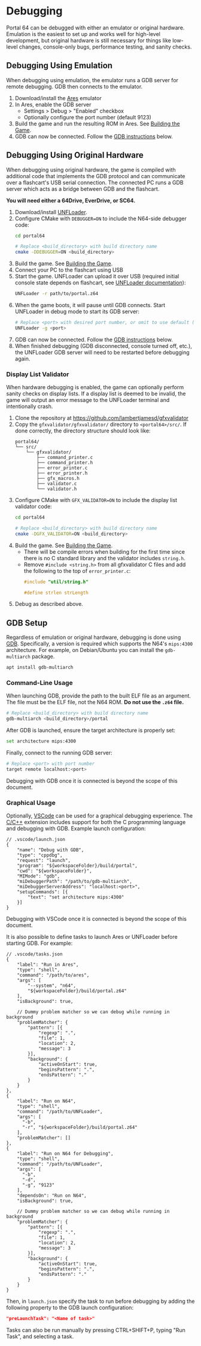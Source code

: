 # Debugging

Portal 64 can be debugged with either an emulator or original hardware.
Emulation is the easiest to set up and works well for high-level development,
but original hardware is still necessary for things like low-level changes,
console-only bugs, performance testing, and sanity checks.

## Debugging Using Emulation

When debugging using emulation, the emulator runs a GDB server for remote
debugging. GDB then connects to the emulator.

1. Download/install the [Ares](https://ares-emu.net/) emulator
2. In Ares, enable the GDB server
    - Settings > Debug > "Enabled" checkbox
    - Optionally configure the port number (default 9123)
3. Build the game and run the resulting ROM in Ares. See
   [Building the Game](./building/building.md).
4. GDB can now be connected. Follow the [GDB instructions](#gdb-setup) below.

## Debugging Using Original Hardware

When debugging using original hardware, the game is compiled with additional
code that implements the GDB protocol and can communicate over a flashcart's USB
serial connection. The connected PC runs a GDB server which acts as a bridge
between GDB and the flashcart.

**You will need either a 64Drive, EverDrive, or SC64.**

1. Download/install [UNFLoader](https://github.com/buu342/N64-UNFLoader).
2. Configure CMake with `DEBUGGER=ON` to include the N64-side debugger code:
    ```sh
    cd portal64

    # Replace <build_directory> with build directory name
    cmake -DDEBUGGER=ON <build_directory>
    ```
3. Build the game. See [Building the Game](./building/building.md).
4. Connect your PC to the flashcart using USB
5. Start the game. UNFLoader can upload it over USB
   (required initial console state depends on flashcart, see
   [UNFLoader documentation](https://github.com/buu342/N64-UNFLoader/blob/master/UNFLoader/README.md#how-to-use-unfloader)):
   ```sh
   UNFLoader -r path/to/portal.z64
   ```
6. When the game boots, it will pause until GDB connects. Start UNFLoader in
   debug mode to start its GDB server:
   ```sh
   # Replace <port> with desired port number, or omit to use default (8080)
   UNFLoader -g <port>
   ```
7. GDB can now be connected. Follow the [GDB instructions](#gdb-setup) below.
8. When finished debugging (GDB disconnected, console turned off, etc.), the
   UNFLoader GDB server will need to be restarted before debugging again.

### Display List Validator

When hardware debugging is enabled, the game can optionally perform sanity
checks on display lists. If a display list is deemed to be invalid, the game
will output an error message to the UNFLoader terminal and intentionally crash.

1. Clone the repository at https://github.com/lambertjamesd/gfxvalidator
2. Copy the `gfxvalidator/gfxvalidator/` directory to `<portal64>/src/`. If done
   correctly, the directory structure should look like:
   ```
   portal64/
   └── src/
       └── gfxvalidator/
           ├── command_printer.c
           ├── command_printer.h
           ├── error_printer.c
           ├── error_printer.h
           ├── gfx_macros.h
           ├── validator.c
           └── validator.h
   ```
3. Configure CMake with `GFX_VALIDATOR=ON` to include the display list validator
   code:
    ```sh
    cd portal64

    # Replace <build_directory> with build directory name
    cmake -DGFX_VALIDATOR=ON <build_directory>
    ```
4. Build the game. See [Building the Game](./building/building.md).
    - There will be compile errors when building for the first time since there
      is no C standard library and the validator includes `string.h`.
    - Remove `#include <string.h>` from all gfxvalidator C files and add the
      following to the top of `error_printer.c`:
      ```c
      #include "util/string.h"

      #define strlen strLength
      ```
5. Debug as described above.

## GDB Setup

Regardless of emulation or original hardware, debugging is done using
[GDB](https://sourceware.org/gdb/). Specifically, a version is required which
supports the N64's `mips:4300` architecture. For example, on Debian/Ubuntu you
can install the `gdb-multiarch` package.

```sh
apt install gdb-multiarch
```

### Command-Line Usage

When launching GDB, provide the path to the built ELF file as an argument.
The file must be the ELF file, not the N64 ROM. **Do not use the `.z64` file.**

```sh
# Replace <build_directory> with build directory name
gdb-multiarch <build_directory>/portal
```

After GDB is launched, ensure the target architecture is properly set:

```sh
set architecture mips:4300
```

Finally, connect to the running GDB server:

```sh
# Replace <port> with port number
target remote localhost:<port>
```

Debugging with GDB once it is connected is beyond the scope of this document.

### Graphical Usage

Optionally, [VSCode](https://code.visualstudio.com/) can be used for a graphical
debugging experience. The
[C/C++](https://marketplace.visualstudio.com/items?itemName=ms-vscode.cpptools)
extension includes support for both the C programming language and debugging
with GDB. Example launch configuration:

```jsonc
// .vscode/launch.json
{
    "name": "Debug with GDB",
    "type": "cppdbg",
    "request": "launch",
    "program": "${workspaceFolder}/build/portal",
    "cwd": "${workspaceFolder}",
    "MIMode": "gdb",
    "miDebuggerPath": "/path/to/gdb-multiarch",
    "miDebuggerServerAddress": "localhost:<port>",
    "setupCommands": [{
        "text": "set architecture mips:4300"
    }]
}
```

Debugging with VSCode once it is connected is beyond the scope of this document.

It is also possible to define tasks to launch Ares or UNFLoader before starting
GDB. For example:

```jsonc
// .vscode/tasks.json
{
    "label": "Run in Ares",
    "type": "shell",
    "command": "/path/to/ares",
    "args": [
        "--system", "n64",
        "${workspaceFolder}/build/portal.z64"
    ],
    "isBackground": true,

    // Dummy problem matcher so we can debug while running in background
    "problemMatcher": {
        "pattern": [{
            "regexp": ".",
            "file": 1,
            "location": 2,
            "message": 3
        }],
        "background": {
            "activeOnStart": true,
            "beginsPattern": ".",
            "endsPattern": "."
        }
    }
},
{
    "label": "Run on N64",
    "type": "shell",
    "command": "/path/to/UNFLoader",
    "args": [
      "-b",
      "-r", "${workspaceFolder}/build/portal.z64"
    ],
    "problemMatcher": []
},
{
    "label": "Run on N64 for Debugging",
    "type": "shell",
    "command": "/path/to/UNFLoader",
    "args": [
      "-b",
      "-d",
      "-g", "9123"
    ],
    "dependsOn": "Run on N64",
    "isBackground": true,

    // Dummy problem matcher so we can debug while running in background
    "problemMatcher": {
        "pattern": [{
            "regexp": ".",
            "file": 1,
            "location": 2,
            "message": 3
        }],
        "background": {
            "activeOnStart": true,
            "beginsPattern": ".",
            "endsPattern": "."
        }
    }
}
```

Then, in `launch.json` specify the task to run before debugging by adding the
following property to the GDB launch configuration:
```json
"preLaunchTask": "<Name of task>"
```

Tasks can also be run manually by pressing CTRL+SHIFT+P, typing "Run Task", and
selecting a task.
